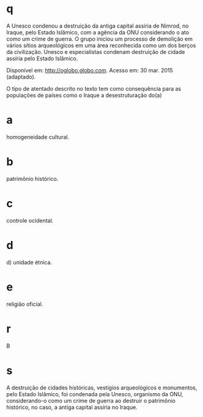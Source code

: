 # q
A Unesco condenou a destruição da antiga capital assíria de Nimrod, no Iraque, pelo Estado Islâmico, com a agência da ONU considerando o ato como um crime de guerra. O grupo iniciou um processo de demolição em vários sítios arqueológicos em uma área reconhecida como um dos berços da civilização. Unesco e especialistas condenam destruição de cidade assíria pelo Estado Islâmico.

Disponivel em: http://oglobo.globo.com. Acesso em: 30 mar. 2015 (adaptado).

O tipo de atentado descrito no texto tem como consequência para as populações de países como o Iraque a desestruturação do(a)

# a
homogeneidade cultural.

# b
patrimônio histórico.

# c
controle ocidental.

# d
d) unidade étnica.

# e
religião oficial.

# r
B

# s
A destruição de cidades históricas, vestígios arqueológicos e monumentos, pelo Estado Islâmico, foi condenada pela Unesco, organismo da ONU, considerando-o como um crime de guerra ao destruir o patrimônio histórico, no caso, a antiga capital assíria no Iraque.
